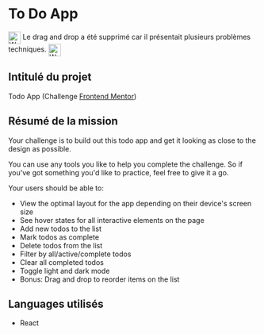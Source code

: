 # To Do App

<img align="center" src="https://img.icons8.com/external-wanicon-lineal-color-wanicon/64/000000/external-warning-construction-wanicon-lineal-color-wanicon.png" alt="Warning" height="25"/> Le drag and drop a été supprimé car il présentait plusieurs problèmes techniques. <img align="center" src="https://img.icons8.com/external-wanicon-lineal-color-wanicon/64/000000/external-warning-construction-wanicon-lineal-color-wanicon.png" alt="Warning" height="25"/>

## Intitulé du projet
Todo App (Challenge [Frontend Mentor](https://www.frontendmentor.io/challenges/todo-app-Su1_KokOW))


## Résumé de la mission 

Your challenge is to build out this todo app and get it looking as close to the design as possible.

You can use any tools you like to help you complete the challenge. So if you've got something you'd like to practice, feel free to give it a go.

Your users should be able to:

- View the optimal layout for the app depending on their device's screen size
- See hover states for all interactive elements on the page
- Add new todos to the list
- Mark todos as complete
- Delete todos from the list
- Filter by all/active/complete todos
- Clear all completed todos
- Toggle light and dark mode
- Bonus: Drag and drop to reorder items on the list

## Languages utilisés 
 - React 
 

